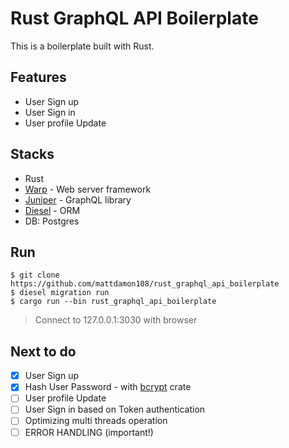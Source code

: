 # Rust GraphQL API Boilerplate

This is a boilerplate built with Rust.

## Features

- User Sign up
- User Sign in
- User profile Update

## Stacks

- Rust
- [Warp](https://github.com/seanmonstar/warp) - Web server framework
- [Juniper](https://github.com/graphql-rust/juniper) - GraphQL library
- [Diesel](https://github.com/diesel-rs/diesel) - ORM
- DB: Postgres

## Run

```shell
$ git clone https://github.com/mattdamon108/rust_graphql_api_boilerplate
$ diesel migration run
$ cargo run --bin rust_graphql_api_boilerplate
```

> Connect to 127.0.0.1:3030 with browser

## Next to do

- [x] User Sign up
- [x] Hash User Password - with [bcrypt](https://github.com/Keats/rust-bcrypt) crate
- [ ] User profile Update
- [ ] User Sign in based on Token authentication
- [ ] Optimizing multi threads operation
- [ ] ERROR HANDLING (important!)
